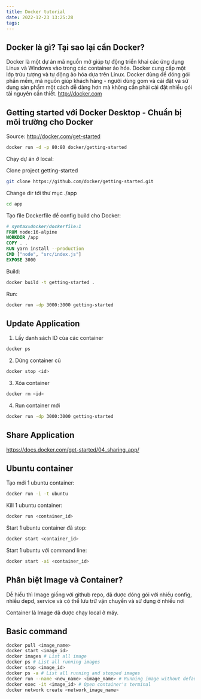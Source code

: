 ```yaml
---
title: Docker tutorial
date: 2022-12-23 13:25:28
tags:
---
```


## Docker là gì? Tại sao lại cần Docker?
Docker là một dự án mã nguồn mở giúp tự động triển khai các ứng dụng Linux và Windows vào trong các container ảo hóa. Docker cung cấp một lớp trừu tượng và tự động ảo hóa dựa trên Linux.
Docker dùng để đóng gói phần mềm, mã nguồn giúp khách hàng - người dùng gom và cài đặt và sử dụng sản phẩm một cách dễ dàng hơn mà không cần phải cài đặt nhiều gói tài nguyên cần thiết.
http://docker.com
## Getting started với Docker Desktop - Chuẩn bị môi trường cho Docker
Source: http://docker.com/get-started

```bash
docker run -d -p 80:80 docker/getting-started
```

Chạy dự án ở local:

Clone project getting-started
```bash
git clone https://github.com/docker/getting-started.git
```

Change dir tới thư mục ./app

```bash
cd app
```

Tạo file Dockerfile để config build cho Docker:

```Dockerfile
# syntax=docker/dockerfile:1
FROM node:16-alpine
WORKDIR /app
COPY . .
RUN yarn install --production
CMD ["node", "src/index.js"]
EXPOSE 3000
```
Build:
```bash
docker build -t getting-started .
```

Run:

```bash
docker run -dp 3000:3000 getting-started
```

## Update Application

1. Lấy danh sách ID của các container

```bash
docker ps
```

2. Dừng container cũ

```bash
docker stop <id>
```

3. Xóa container

```bash
docker rm <id>
```

4. Run container mới

```bash
docker run -dp 3000:3000 getting-started
```

## Share Application

https://docs.docker.com/get-started/04_sharing_app/


## Ubuntu container

Tạo mới 1 ubuntu container:

```bash
docker run -i -t ubuntu
```

Kill 1 ubuntu container:

```bash
docker run <container_id>
```

Start 1 ubuntu container đã stop:

```bash
docker start <container_id>
```

Start 1 ubuntu với command line:

```bash
docker start -ai <container_id>
```

## Phân biệt Image và Container?

Dễ hiểu thì Image giống với github repo, đã được đóng gói với nhiều config, nhiều depd, service và có thể lưu trữ vận chuyển và sử dụng ở nhiều nơi

Container là Image đã được chạy local ở máy.

## Basic command

```bash
docker pull <image_name>
docker start <image_id>
docker images # List all image
docker ps # List all running images
docker stop <image_id> 
docker ps -a # List all running and stopped images
docker run --name <new_name> <image_name> # Running image without default name
docker exec -it <image_id> # Open container's terminal
docker network create <network_image_name>
```


